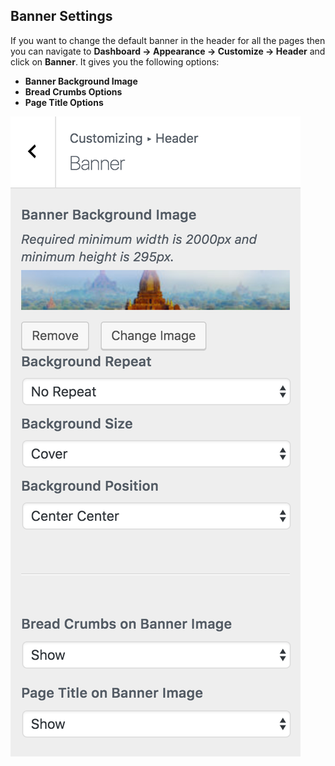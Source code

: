 ## Banner Settings

If you want to change the default banner in the header for all the pages then you can navigate to **Dashboard &rarr; Appearance &rarr; Customize &rarr; Header** and click on **Banner**. It gives you the following options:

- **Banner Background Image**
- **Bread Crumbs Options**
- **Page Title Options**

![Top Bar](../img/header/banner-settings.png)